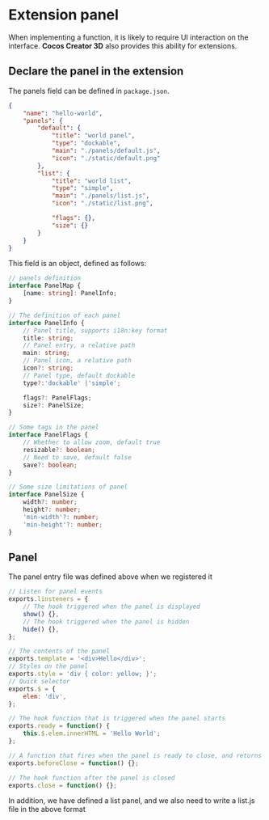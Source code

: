 # Extension panel

When implementing a function, it is likely to require UI interaction on the interface. **Cocos Creator 3D** also provides this ability for extensions.

## Declare the panel in the extension

The panels field can be defined in `package.json`.

```json
{
    "name": "hello-world",
    "panels": {
        "default": {
            "title": "world panel",
            "type": "dockable",
            "main": "./panels/default.js",
            "icon": "./static/default.png"
        },
        "list": {
            "title": "world list",
            "type": "simple",
            "main": "./panels/list.js",
            "icon": "./static/list.png",

            "flags": {},
            "size": {}
        }
    }
}
```

This field is an object, defined as follows:

```typescript
// panels definition
interface PanelMap {
    [name: string]: PanelInfo;
}

// The definition of each panel
interface PanelInfo {
    // Panel title, supports i18n:key format
    title: string;
    // Panel entry, a relative path
    main: string;
    // Panel icon, a relative path
    icon?: string;
    // Panel type, default dockable
    type?:'dockable' |'simple';

    flags?: PanelFlags;
    size?: PanelSize;
}

// Some tags in the panel
interface PanelFlags {
    // Whether to allow zoom, default true
    resizable?: boolean;
    // Need to save, default false
    save?: boolean;
}

// Some size limitations of panel
interface PanelSize {
    width?: number;
    height?: number;
    'min-width'?: number;
    'min-height'?: number;
}
```

## Panel

The panel entry file was defined above when we registered it

```javascript
// Listen for panel events
exports.linsteners = {
    // The hook triggered when the panel is displayed
    show() {},
    // The hook triggered when the panel is hidden
    hide() {},
};

// The contents of the panel
exports.template = '<div>Hello</div>';
// Styles on the panel
exports.style = 'div { color: yellow; }';
// Quick selector
exports.$ = {
    elem: 'div',
};

// The hook function that is triggered when the panel starts
exports.ready = function() {
    this.$.elem.innerHTML = 'Hello World';
};

// A function that fires when the panel is ready to close, and returns false terminates the panel
exports.beforeClose = function() {};

// The hook function after the panel is closed
exports.close = function() {};
```

In addition, we have defined a list panel, and we also need to write a list.js file in the above format

